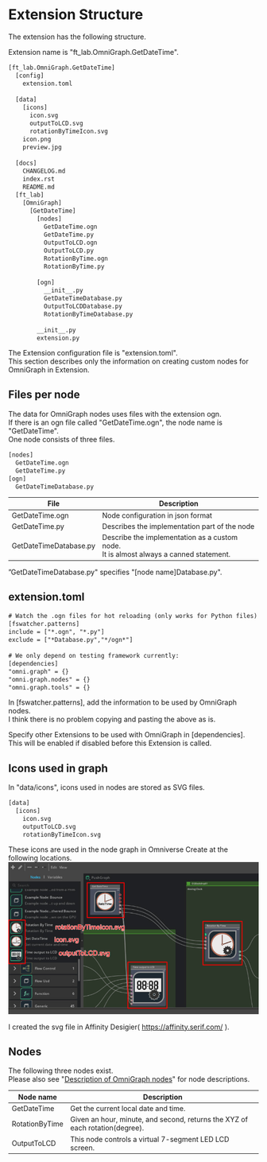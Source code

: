 # Extension Structure

The extension has the following structure.      

Extension name is "ft_lab.OmniGraph.GetDateTime".     
```
[ft_lab.OmniGraph.GetDateTime]
  [config]
    extension.toml

  [data]
    [icons]
      icon.svg
      outputToLCD.svg
      rotationByTimeIcon.svg
    icon.png
    preview.jpg

  [docs]
    CHANGELOG.md
    index.rst
    README.md
  [ft_lab]
    [OmniGraph]
      [GetDateTime]
        [nodes]
          GetDateTime.ogn
          GetDateTime.py
          OutputToLCD.ogn
          OutputToLCD.py
          RotationByTime.ogn
          RotationByTime.py

        [ogn]
          __init__.py
          GetDateTimeDatabase.py
          OutputToLCDDatabase.py
          RotationByTimeDatabase.py

        __init__.py
        extension.py
```

The Extension configuration file is "extension.toml".     
This section describes only the information on creating custom nodes for OmniGraph in Extension.     

## Files per node

The data for OmniGraph nodes uses files with the extension ogn.     
If there is an ogn file called "GetDateTime.ogn", the node name is "GetDateTime".     
One node consists of three files.      

```
[nodes]
  GetDateTime.ogn
  GetDateTime.py
[ogn]
  GetDateTimeDatabase.py
```

|File|Description|     
|---|---|     
|GetDateTime.ogn|Node configuration in json format|     
|GetDateTime.py|Describes the implementation part of the node|     
|GetDateTimeDatabase.py|Describe the implementation as a custom node.<br>It is almost always a canned statement.|     

”GetDateTimeDatabase.py" specifies "[node name]Database.py".      

## extension.toml

```
# Watch the .ogn files for hot reloading (only works for Python files)
[fswatcher.patterns]
include = ["*.ogn", "*.py"]
exclude = ["*Database.py","*/ogn*"]

# We only depend on testing framework currently:
[dependencies]
"omni.graph" = {}
"omni.graph.nodes" = {}
"omni.graph.tools" = {}
```

In [fswatcher.patterns], add the information to be used by OmniGraph nodes.      
I think there is no problem copying and pasting the above as is.      

Specify other Extensions to be used with OmniGraph in [dependencies].      
This will be enabled if disabled before this Extension is called.       

## Icons used in graph

In "data/icons", icons used in nodes are stored as SVG files.     

```
[data]
  [icons]
    icon.svg
    outputToLCD.svg
    rotationByTimeIcon.svg
```

These icons are used in the node graph in Omniverse Create at the following locations.    
![node_svg.jpg](./images/node_svg.jpg)      

I created the svg file in Affinity Desigier( https://affinity.serif.com/ ).    

## Nodes

The following three nodes exist.      
Please also see "[Description of OmniGraph nodes](../OmniGraphNodes.md)" for node descriptions.      

|Node name|Description|    
|---|---|     
|GetDateTime|Get the current local date and time.|     
|RotationByTime|Given an hour, minute, and second, returns the XYZ of each rotation(degree).|     
|OutputToLCD|This node controls a virtual 7-segment LED LCD screen.|     

